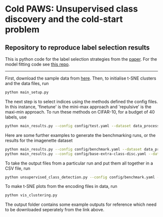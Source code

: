 # Cold PAWS: Unsupervised class discovery and the cold-start problem
## Repository to reproduce label selection results

This is python code for the label selection strategies from the [paper](https://arxiv.org/abs/2305.10071). For the model fitting code see [this repo](https://github.com/emannix/cold-paws-simclr-and-paws-semi-supervised-learning).

---

First, download the sample data from [here](https://drive.google.com/file/d/1NzFKnz438yZ9sLrhUbtuJBzYxG8iLBTD/view?usp=share_link). Then, to initialise t-SNE clusters and the data files, run

```bash
python main_setup.py
```

The next step is to select indices using the methods defined the config files. In this instance, 'finetune' is the mini-max approach and 'repulsive' is the maxi-min approach. To run these methods on CIFAR-10, for a budget of 40 labels, use

```bash
python main_results.py --config config/test.yaml --dataset data_processed/cifar10.pickle
```

Here are some further examples to generate the benchmarking runs, or the results for the imagenette dataset

```bash
python main_results.py --config config/benchmark.yaml --dataset data_processed/sw24708.pickle
python main_results.py --config config/base-extra-class-disc.yaml --dataset data_processed/imagenette.pickle
```

To take the output files from a particular run and put them all together in a CSV file, run

```bash
python unsupervised_class_detection.py --config config/benchmark.yaml --processed_data 'data_processed/sw24708.pickle'
```

To make t-SNE plots from the encoding files in data, run

```bash
python vis_clustering.py
```

The output folder contains some example outputs for reference which need to be downloaded seperately from the link above.
